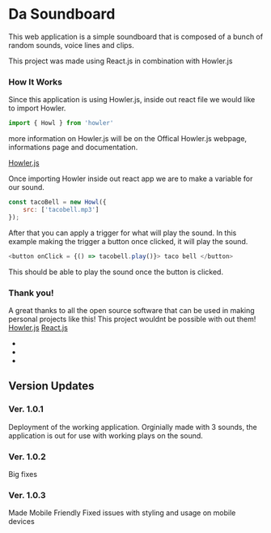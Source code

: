 # Da Soundboard

This web application is a simple soundboard that is composed of a bunch of random sounds, voice lines and clips. 

This project was made using React.js in combination with Howler.js

### How It Works
Since this application is using Howler.js, inside out react file we would like to import Howler.

```javascript
import { Howl } from 'howler'
```
more information on Howler.js will be on the Offical Howler.js webpage, informations page and documentation. 

[Howler.js](https://howlerjs.com/)


Once importing Howler inside out react app we are to make a variable for our sound. 
```javascript
const tacoBell = new Howl({
    src: ['tacobell.mp3']
});
```

After that you can apply a trigger for what will play the sound. In this example making the trigger a button once clicked, it will play the sound.

```javascript
<button onClick = {() => tacobell.play()}> taco bell </button>
```

This should be able to play the sound once the button is clicked. 

### Thank you!
A great thanks to all the open source software that can be used in making personal projects like this! This project wouldnt be possible with out them!
[Howler.js](https://howlerjs.com/)
[React.js](https://reactjs.org/)

-
-
-

## Version Updates

### Ver. 1.0.1
Deployment of the working application. Orginially made with 3 sounds, the application is out for use with working plays on the sound.

### Ver. 1.0.2
Big fixes

### Ver. 1.0.3
Made Mobile Friendly
Fixed issues with styling and usage on mobile devices